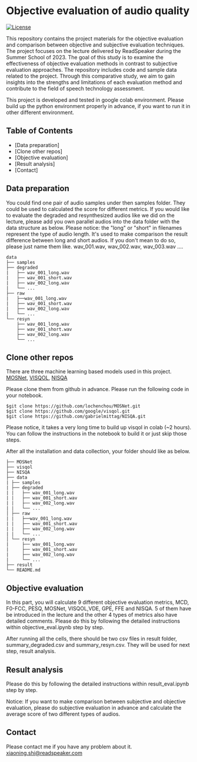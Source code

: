 # Objective evaluation of audio quality

[![License](https://img.shields.io/badge/license-MIT-blue.svg)](LICENSE)

This repository contains the project materials for the objective evaluation and comparison between objective and subjective evaluation techniques. The project focuses on the lecture delivered by ReadSpeaker during the Summer School of 2023. The goal of this study is to examine the effectiveness of objective evaluation methods in contrast to subjective evaluation approaches. The repository includes code and sample data related to the project. Through this comparative study, we aim to gain insights into the strengths and limitations of each evaluation method and contribute to the field of speech technology assessment.

This project is developed and tested in google colab environment. Please build up the python environment properly in advance, if you want to run it in other different environment.

## Table of Contents

- [Data preparation]
- [Clone other repos]
- [Objective evaluation]
- [Result analysis]
- [Contact]

## Data preparation

You could find one pair of audio samples under then samples folder. They could be used to calculated the score for different metrics. If you would like to evaluate the degraded and resynthesized audios like we did on the lecture, please add you own parallel audios into the data folder with the data structure as below. Please notice: the "long" or "short" in filenames represent the type of audio length. It's used to make comparison the result difference between long and short audios. If you don't mean to do so, please just name them like. wav_001.wav, wav_002.wav, wav_003.wav ....

```
data
├── samples
├── degraded
|   ├── wav_001_long.wav
|   ├── wav_001_short.wav
|   ├── wav_002_long.wav
|   └── ...
├── raw
|   ├──wav_001_long.wav
|   ├── wav_001_short.wav
|   ├── wav_002_long.wav
|   └── ...
└── resyn
    ├── wav_001_long.wav
    ├── wav_001_short.wav
    ├── wav_002_long.wav
    └── ...
```


## Clone other repos

There are three machine learning based models used in this project. [MOSNet](https://github.com/lochenchou/MOSNet), [VISQOL](https://github.com/google/visqol), [NISQA](https://github.com/gabrielmittag/NISQA) 

Please clone them from github in advance. Please run the following code in your notebook.

```
$git clone https://github.com/lochenchou/MOSNet.git
$git clone https://github.com/google/visqol.git
$git clone https://github.com/gabrielmittag/NISQA.git
```

Please notice, it takes a very long time to build up visqol in colab (~2 hours). You can follow the instructions in the notebook to build it or just skip those steps.

After all the installation and data collection, your folder should like as below.

``` 
├── MOSNet
├── visqol
├── NISQA
├── data
| ├── samples
| ├── degraded
| |   ├── wav_001_long.wav
| |   ├── wav_001_short.wav
| |   ├── wav_002_long.wav
| |   └── ...
│ ├── raw
| |   ├──wav_001_long.wav
| |   ├── wav_001_short.wav
| |   ├── wav_002_long.wav
| |   └── ...
│ └── resyn
|     ├── wav_001_long.wav
|     ├── wav_001_short.wav
|     ├── wav_002_long.wav
|     └── ...
├── result
└── README.md
```

## Objective evaluation

In this part, you will calculate 9 different objective evaluation metrics, MCD, F0-FCC, PESQ, MOSNet, VISQOL,VDE, GPE, FFE and NISQA. 5 of them have be introduced in the lecture and the other 4 types of metrics also have detailed comments. Please do this by following the detailed instructions within objective_eval.ipynb step by step.

After running all the cells, there should be two csv files in result folder, summary_degraded.csv and summary_resyn.csv. They will be used for next step, result analysis.

## Result analysis

Please do this by following the detailed instructions within result_eval.ipynb step by step.

Notice: If you want to make comparison between subjective and objective evaluation, please do subjective evaluation in advance and calculate the average score of two different types of audios.

## Contact

Please contact me if you have any problem about it. <xiaoning.shi@readspeaker.com>
